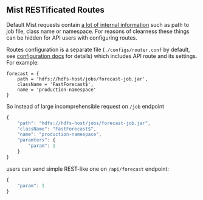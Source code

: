 ## Mist RESTificated Routes

Default Mist requests contain [a lot of internal information](api-reference.md) such as path to job file, class name or namespace. For reasons of clearness these things can be hidden for API users with configuring routes.

Routes configuration is a separate file (`./configs/router.conf` by default, see [configuration docs](configuration.md) for details) which includes API route and its settings. For example:

```hocon
forecast = {
    path = 'hdfs://hdfs-host/jobs/forecast-job.jar',
    className = 'FastForecast$',
    name = 'production-namespace'
}
```

So instead of large incomprehensible request on `/job` endpoint

```javascript
{
    "path": "hdfs://hdfs-host/jobs/forecast-job.jar",
    "className": "FastForecast$",
    "name": "production-namespace",
    "paramters": {
        "param": 1
    }
}
```

users can send simple REST-like one on `/api/forecast` endpoint:

```javascript
{
    "param": 1
}
```
